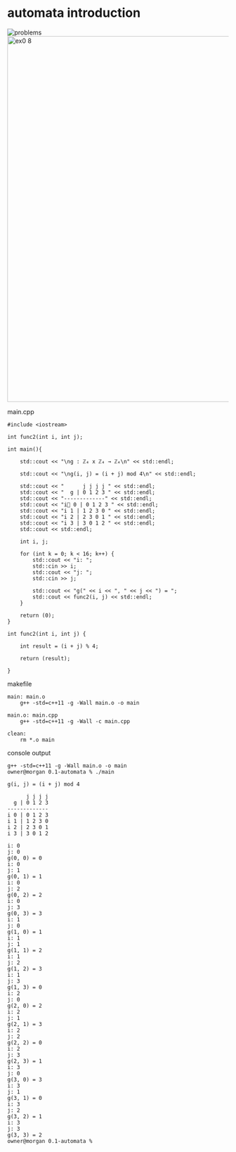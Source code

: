 # automata introduction

![problems](https://user-images.githubusercontent.com/65584733/188155688-078945ed-2bfe-4fa5-8474-9d421bb67ac6.png)
<img width="832" alt="ex0 8" src="https://user-images.githubusercontent.com/65584733/188155764-61d2b4e4-e33f-4fae-893c-8440d7c18ac3.png">

main.cpp
```
#include <iostream>

int func2(int i, int j);

int main(){
	
	std::cout << "\ng : ℤ₄ x ℤ₄ → ℤ₄\n" << std::endl;
	
	std::cout << "\ng(i, j) = (i + j) mod 4\n" << std::endl;
	
	std::cout << "      j j j j " << std::endl;
	std::cout << "  g | 0 1 2 3 " << std::endl;
	std::cout << "-------------" << std::endl;
	std::cout << "i 0 | 0 1 2 3 " << std::endl;
	std::cout << "i 1 | 1 2 3 0 " << std::endl;
	std::cout << "i 2 | 2 3 0 1 " << std::endl;
	std::cout << "i 3 | 3 0 1 2 " << std::endl;
	std::cout << std::endl;
	
	int i, j;
	
	for (int k = 0; k < 16; k++) {
		std::cout << "i: ";
		std::cin >> i;
		std::cout << "j: ";
		std::cin >> j;
		
		std::cout << "g(" << i << ", " << j << ") = ";
		std::cout << func2(i, j) << std::endl;
	}
	
	return (0);
}

int func2(int i, int j) {

	int result = (i + j) % 4;
	
	return (result);
	
}
```
makefile
```
main: main.o
	g++ -std=c++11 -g -Wall main.o -o main

main.o: main.cpp
	g++ -std=c++11 -g -Wall -c main.cpp

clean: 
	rm *.o main

```

console output
```
g++ -std=c++11 -g -Wall main.o -o main
owner@morgan 0.1-automata % ./main 

g(i, j) = (i + j) mod 4

      j j j j 
  g | 0 1 2 3 
-------------
i 0 | 0 1 2 3 
i 1 | 1 2 3 0 
i 2 | 2 3 0 1 
i 3 | 3 0 1 2 

i: 0
j: 0
g(0, 0) = 0
i: 0
j: 1
g(0, 1) = 1
i: 0
j: 2
g(0, 2) = 2
i: 0
j: 3
g(0, 3) = 3
i: 1
j: 0
g(1, 0) = 1
i: 1
j: 1
g(1, 1) = 2
i: 1
j: 2
g(1, 2) = 3
i: 1
j: 3
g(1, 3) = 0
i: 2
j: 0
g(2, 0) = 2
i: 2
j: 1
g(2, 1) = 3
i: 2
j: 2
g(2, 2) = 0
i: 2
j: 3
g(2, 3) = 1
i: 3
j: 0
g(3, 0) = 3
i: 3
j: 1
g(3, 1) = 0
i: 3
j: 2
g(3, 2) = 1
i: 3
j: 3
g(3, 3) = 2
owner@morgan 0.1-automata % 

```
